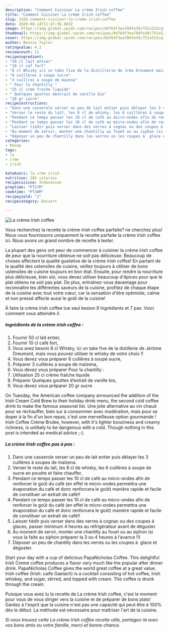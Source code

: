 ```yaml
---
description: "Comment Cuisiner La crème Irish coffee"
title: "Comment Cuisiner La crème Irish coffee"
slug: 3102-comment-cuisiner-la-creme-irish-coffee
date: 2020-08-14T11:47:36.843Z
image: https://img-global.cpcdn.com/recipes/0d764f3ea788fe39/751x532cq70/la-creme-irish-coffee-photo-principale-de-la-recette.jpg
thumbnail: https://img-global.cpcdn.com/recipes/0d764f3ea788fe39/751x532cq70/la-creme-irish-coffee-photo-principale-de-la-recette.jpg
cover: https://img-global.cpcdn.com/recipes/0d764f3ea788fe39/751x532cq70/la-creme-irish-coffee-photo-principale-de-la-recette.jpg
author: Bessie Taylor
ratingvalue: 4.2
reviewcount: 11
recipeingredient:
- "50 cl lait entier"
- "10 cl caf fort"
- "8 cl Whisky ici un take five de la distillerie de Jrme Dreumont mais vous pouvez utiliser le whisky de votre choix "
- "6 cuillères à soupe sucre"
- "3 cuillres a soupe de mazena"
- " Pour la chantilly "
- "25 cl crme frache liquide"
- " Quelques gouttes dextrait de vanille bio"
- "20 gr sucre"
recipeinstructions:
- "Dans une casserole verser un peu de lait entier puis délayer les 3 cuillères à soupes de maïzena."
- "Verser le reste du lait, les 8 cl de whisky, les 6 cuillères à soupe de sucre en poudre et faire chauffer,"
- "Pendant ce temps passer les 10 cl de café au micro-ondes afin de renforcer le goût du café (en effet le micro-ondes permettra une évaporation du café et donc renforcera le goût) manière rapide et facile de constituer un extrait de café!!"
- "Pendant ce temps passer les 10 cl de café au micro-ondes afin de renforcer le goût du café (en effet le micro-ondes permettra une évaporation du café et donc renforcera le goût) manière rapide et facile de constituer un extrait de café!!"
- "Laisser tiédir puis verser dans des verres à cognac ou des coupes à glaces, passer minimum 4 heures au réfrigérateur avant de déguster."
- "Au moment de servir, monter une chantilly au fouet ou au siphon (si vous la faite au siphon préparer la 3 ou 4 heures à l’avance !!)"
- "Déposer un peu de chantilly dans les verres ou les coupes à  glace et déguster."
categories:
- Resep
tags:
- la
- crme
- irish

katakunci: la crme irish 
nutrition: 205 calories
recipecuisine: Indonesian
preptime: "PT27M"
cooktime: "PT30M"
recipeyield: "2"
recipecategory: Dessert

---
```



![La crème Irish coffee](https://img-global.cpcdn.com/recipes/0d764f3ea788fe39/751x532cq70/la-creme-irish-coffee-photo-principale-de-la-recette.jpg)

Vous recherchez la recette la crème irish coffee parfaite? ne cherchez plus! Nous vous fournissons uniquement la recette parfaite la crème irish coffee ici. Nous avons un grand nombre de recette à tester.

La plupart des gens ont peur de commencer à cuisiner la crème irish coffee de peur que la nourriture obtenue ne soit pas délicieuse. Beaucoup de choses affectent la qualité gustative de la crème irish coffee! En partant de la qualité des ustensiles de cuisine, veillez toujours à utiliser de bons ustensiles de cuisine toujours en bon état. Ensuite, pour rendre la nourriture plus délicieuse, bien sûr, vous devez utiliser beaucoup d'épices pour que le plat obtenu ne soit pas plat. De plus, entraînez-vous davantage pour reconnaître les différentes saveurs de la cuisine, profitez de chaque étape de la cuisine avec tout votre cœur, car la sensation d'être optimiste, calme et non pressé affecte aussi le goût de la cuisine!

<!--inarticleads1-->

À faire la crème irish coffee tue seul besion 9 Ingrédients et 7 pas. Voici comment vous atteindre il.

##### Ingrédients de la crème irish coffee :

1. Fournir 50 cl lait entier,
1. Fournir 10 cl café fort,
1. Vous avez besoin 8 cl Whisky, ici un take five de la distillerie de Jérôme Dreumont, mais vous pouvez utiliser le whisky de votre choix !!
1. Vous devez vous préparer 6 cuillères à soupe sucre,
1. Préparer 3 cuillères a soupe de maïzena,
1. Vous devez vous préparer  Pour la chantilly :
1. Utilisation 25 cl crème fraîche liquide
1. Préparer  Quelques gouttes d’extrait de vanille bio,
1. Vous devez vous préparer 20 gr sucre


On Tuesday, the American coffee company announced the addition of the Irish Cream Cold Brew to their holiday drink menu, the second cold coffee drink to make the famous seasonal list. Une jolie alternative au vin chaud pour se réchauffer, bien sur à consommer avec modération, mais pour se doper à la fin d&#39;un bon repas, c&#39;est une merveilleuse option gourmande ! Irish Coffee Crème Brulee, however, with it&#39;s lighter booziness and creamy richness, is unlikely to be dangerous with a cold. Though nothing in this post is intended as medical advice ;-). 

<!--inarticleads2-->

##### La crème Irish coffee pas à pas :

1. Dans une casserole verser un peu de lait entier puis délayer les 3 cuillères à soupes de maïzena.
1. Verser le reste du lait, les 8 cl de whisky, les 6 cuillères à soupe de sucre en poudre et faire chauffer,
1. Pendant ce temps passer les 10 cl de café au micro-ondes afin de renforcer le goût du café (en effet le micro-ondes permettra une évaporation du café et donc renforcera le goût) manière rapide et facile de constituer un extrait de café!!
1. Pendant ce temps passer les 10 cl de café au micro-ondes afin de renforcer le goût du café (en effet le micro-ondes permettra une évaporation du café et donc renforcera le goût) manière rapide et facile de constituer un extrait de café!!
1. Laisser tiédir puis verser dans des verres à cognac ou des coupes à glaces, passer minimum 4 heures au réfrigérateur avant de déguster.
1. Au moment de servir, monter une chantilly au fouet ou au siphon (si vous la faite au siphon préparer la 3 ou 4 heures à l’avance !!)
1. Déposer un peu de chantilly dans les verres ou les coupes à  glace et déguster.


Start your day with a cup of delicious PapaNicholas Coffee. This delightful Irish Creme coffee produces a flavor very much like the popular after dinner drink. PapaNicholas Coffee gives the world great coffee at a great value. Irish coffee (Irish: caife Gaelach) is a cocktail consisting of hot coffee, Irish whiskey, and sugar, stirred, and topped with cream. The coffee is drunk through the cream. 

<!--inarticleads1-->

<p>
Puisque vous avez lu la recette de La crème Irish coffee, c'est le moment pour vous de vous diriger vers la cuisine et de préparer de bons plats! Gardez à l'esprit que la cuisine n'est pas une capacité qui peut être à 100% dès le début. La méthode est nécessaire pour maîtriser l'art de la cuisine.
</p>

<p>
<i>Si vous trouvez cette La crème Irish coffee recette utile, partagez-la avec vos bons amis ou votre famille, merci et bonne chance.</i>
</p>
